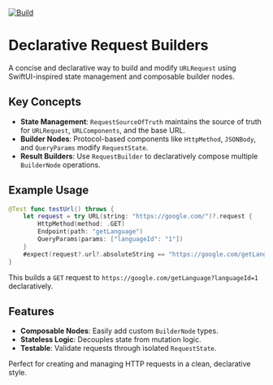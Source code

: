 [![Build](https://github.com/sisoje/declarative-requests-swift/actions/workflows/swift.yml/badge.svg)](https://github.com/sisoje/declarative-requests-swift/actions/workflows/swift.yml)

# Declarative Request Builders

A concise and declarative way to build and modify `URLRequest` using SwiftUI-inspired state management and composable builder nodes.

## Key Concepts

- **State Management**: `RequestSourceOfTruth` maintains the source of truth for `URLRequest`, `URLComponents`, and the base URL.
- **Builder Nodes**: Protocol-based components like `HttpMethod`, `JSONBody`, and `QueryParams` modify `RequestState`.
- **Result Builders**: Use `RequestBuilder` to declaratively compose multiple `BuilderNode` operations.

## Example Usage

```swift
@Test func testUrl() throws {
    let request = try URL(string: "https://google.com/")?.request {
        HttpMethod(method: .GET)
        Endpoint(path: "getLanguage")
        QueryParams(params: ["languageId": "1"])
    }
    #expect(request?.url?.absoluteString == "https://google.com/getLanguage?languageId=1")
}
```

This builds a `GET` request to `https://google.com/getLanguage?languageId=1` declaratively.

## Features
- **Composable Nodes**: Easily add custom `BuilderNode` types.
- **Stateless Logic**: Decouples state from mutation logic.
- **Testable**: Validate requests through isolated `RequestState`.

Perfect for creating and managing HTTP requests in a clean, declarative style.
